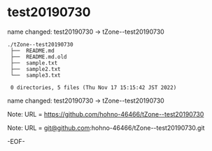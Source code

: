 # test20190730

name changed: test20190730 -> tZone--test20190730

    ./tZone--test20190730
     ├──  README.md
     ├──  README.md.old
     ├──  sample.txt
     ├──  sample2.txt
     └──  sample3.txt
     
     0 directories, 5 files (Thu Nov 17 15:15:42 JST 2022)


name changed: test20190730 -> tZone--test20190730

Note:   URL = https://github.com/hohno-46466/tZone--test20190730

Note:   URL = git@github.com:hohno-46466/tZone--test20190730.git

-EOF-
